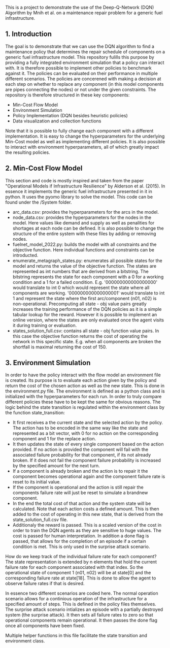 This is a project to demonstrate the use of the Deep-Q-Network (DQN) Algorithm by Mnih et al. on a maintenance repair problem for a generic fuel infrastructure.

## 1. Introduction
The goal is to demonstrate that we can use the DQN algorithm to find a maintenance policy that determines the repair schedule of components on a generic fuel infrastructure model. 
This repository fulills this purpose by providing a fully integrated environment simulation that a policy can interact with. It is therefore possible to implement other policies to benchmark against it. The policies can be evaluated on their performance in multiple different scenarios. The policies are concerened with making a decision at each step on whether to replace any component (in this model components are pipes connecting the nodes) or not under the given constraints. 
The repository is therefore structured in these key components:
- Min-Cost Flow Model
- Environment Simulation
- Policy Implementation (DQN besides heuristic policies)
- Data visualization and collection functions

Note that it is possible to fully change each component with a different implementation. It is easy to change the hyperparameters for the underlying Min-Cost model as well as implementing different policies. It is also possible to interact with environment hyperparameters, all of which greatly impact the resulting policies. 

## 2. Min-Cost Flow Model 
This section and code is mostly inspired and taken from the paper "Operational Models if Infrastructure Resilience" by Alderson et al. (2015). In essence it implements the generic fuel infrastructure presented in it in python. It uses the pyomo library to solve the model.
This code can be found under the /System folder. 
- arc_data.csv: provides the hyperparameters for the arcs in the model.
- node_data.csv: provides the hyperparameters for the nodes in the model. Here values like demand and supply as well as penalities for shortages at each node can be defined. It is also possible to change the structure of the entire system with these files by adding or removing nodes.
- fuelnet_model_2022.py: builds the model with all constraints and the objective function. Here individual functions and constraints can be introducted.
- enumerate_metagraph_states.py: enumerates all possible states for the model and returns the value of the objective function. The states are represented as int numbers that are derived from a bitstring. The bitstring represents the state for each component with a 0 for a working condition and a 1 for a failed condition. E.g. '000000000000000000' would translate to int 0 which would represent the state where all components are working. '000000000000000001' would translate to int 1 and represent the state where the first arc/component (n01, n02) is non-operational. Precomputing all state - obj value pairs greatly increases the training performance of the DQN policies as it is a simple tabular lookup for the reward. However it is possible to implement an online version, where the states are only evaluated once the agent visits it during training or evaluation.
- states_solution_full.csv: contains all state - obj function value pairs. In this case the objective function returns the cost of operating the network in this specific state. E.g. when all components are broken the shortfall is maximal returning the cost of 150.

## 3. Environment Simulation
In order to have the policy interact with the flow model an environment file is created. Its purpose is to evaluate each action given by the policy and return the cost of the chosen action as well as the new state. This is done in the environment.py file. The environment is defined as a python class and is initialized with the hyperparameters for each run. In order to truly compare different policies these have to be kept the same for obvious reasons. 
The logic behind the state transition is regulated within the environment class by the function state_transition:
- It first receives a the current state and the selected action by the policy. The action has to be encoded in the same way like the state and represented as a bit vector, with 0 for no action on the corresponding component and 1 for the replace action.
- It then updates the state of every single component based on the action provided. If no action is provided the component will fail with the associated failure probability for that component, if its not already broken. If it does not fail the component failure probability is increased by the specified amount for the next turn.
- If a component is already broken and the action is to repair it the component becomes operational again and the component failure rate is reset to its initial value.
- If the component is operational and the action is still repair the components failure rate will just be reset to simulate a brandnew component.
- In the end the total cost of that action and the system state will be calculated. Note that each action costs a defined amount. This is then added to the cost of operating in this new state, that is derived from the state_solution_full.csv file.
- Additionaly the reward is passed. This is a scaled version of the cost in order to train the DQN agents as they are sensitive to huge values. The cost is passed for human interpretation. In addition a done flag is passed, that allows for the completion of an episode if a certain condition is met. This is only used in the surprise attack scenario. 

How do we keep track of the individual failure rate for each component?
The state representation is extended by n elements that hold the current failure rate for each component associated with that index. So the operational state of component 1 (n01, n02) will be at state[0] and the corresponding failure rate at state[18]. This is done to allow the agent to observe failure rates if that is desired.

In essence two different scenarios are coded here. The normal operation scenario allows for a continious operation of the infrastructure for a specified amount of steps. This is defined in the policy files themselves. The surprise attack scenario intializes an episode with a partially destroyed system (the surprise attack). It then sets all failure rates to zero so that operational components remain operational. It then passes the done flag once all components have been fixed. 

Multiple helper functions in this file facilitate the state transition and environment class. 
